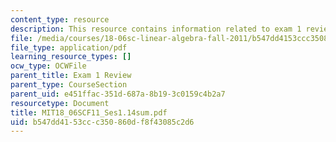 ```yaml
---
content_type: resource
description: This resource contains information related to exam 1 review.
file: /media/courses/18-06sc-linear-algebra-fall-2011/b547dd4153ccc350860df8f43085c2d6_MIT18_06SCF11_Ses1.14sum.pdf
file_type: application/pdf
learning_resource_types: []
ocw_type: OCWFile
parent_title: Exam 1 Review
parent_type: CourseSection
parent_uid: e451ffac-351d-687a-8b19-3c0159c4b2a7
resourcetype: Document
title: MIT18_06SCF11_Ses1.14sum.pdf
uid: b547dd41-53cc-c350-860d-f8f43085c2d6
---
```

